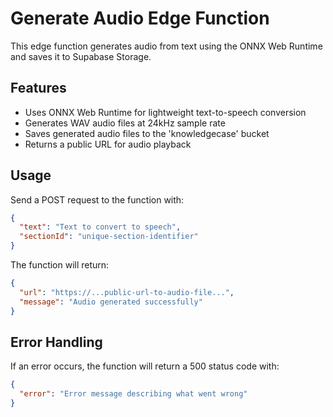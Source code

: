 # Generate Audio Edge Function

This edge function generates audio from text using the ONNX Web Runtime and saves it to Supabase Storage.

## Features

- Uses ONNX Web Runtime for lightweight text-to-speech conversion
- Generates WAV audio files at 24kHz sample rate
- Saves generated audio files to the 'knowledgecase' bucket
- Returns a public URL for audio playback

## Usage

Send a POST request to the function with:

```json
{
  "text": "Text to convert to speech",
  "sectionId": "unique-section-identifier"
}
```

The function will return:

```json
{
  "url": "https://...public-url-to-audio-file...",
  "message": "Audio generated successfully"
}
```

## Error Handling

If an error occurs, the function will return a 500 status code with:

```json
{
  "error": "Error message describing what went wrong"
}
```